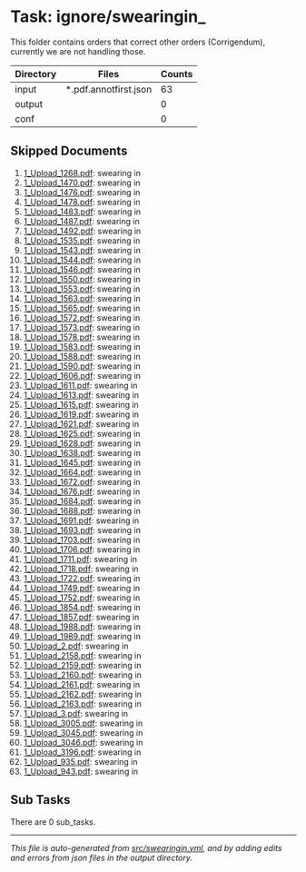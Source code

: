 # Task: ignore/swearingin_

This folder contains orders that correct other orders (Corrigendum), currently we are not handling those.

| Directory    | Files                          | Counts |
|--------------|--------------------------------|--------|
| input        | *.pdf.annotfirst.json          |     63 |
| output       |                                |      0 |
| conf         |                                |      0 |

## Skipped Documents
1. [1_Upload_1268.pdf](/import/documents/1_Upload_1268.pdf):  swearing in
2. [1_Upload_1470.pdf](/import/documents/1_Upload_1470.pdf):  swearing in
3. [1_Upload_1476.pdf](/import/documents/1_Upload_1476.pdf):  swearing in
4. [1_Upload_1478.pdf](/import/documents/1_Upload_1478.pdf):  swearing in
5. [1_Upload_1483.pdf](/import/documents/1_Upload_1483.pdf):  swearing in
6. [1_Upload_1487.pdf](/import/documents/1_Upload_1487.pdf):  swearing in
7. [1_Upload_1492.pdf](/import/documents/1_Upload_1492.pdf):  swearing in
8. [1_Upload_1535.pdf](/import/documents/1_Upload_1535.pdf):  swearing in
9. [1_Upload_1543.pdf](/import/documents/1_Upload_1543.pdf):  swearing in
10. [1_Upload_1544.pdf](/import/documents/1_Upload_1544.pdf):  swearing in
11. [1_Upload_1546.pdf](/import/documents/1_Upload_1546.pdf):  swearing in
12. [1_Upload_1550.pdf](/import/documents/1_Upload_1550.pdf):  swearing in
13. [1_Upload_1553.pdf](/import/documents/1_Upload_1553.pdf):  swearing in
14. [1_Upload_1563.pdf](/import/documents/1_Upload_1563.pdf):  swearing in
15. [1_Upload_1565.pdf](/import/documents/1_Upload_1565.pdf):  swearing in
16. [1_Upload_1572.pdf](/import/documents/1_Upload_1572.pdf):  swearing in
17. [1_Upload_1573.pdf](/import/documents/1_Upload_1573.pdf):  swearing in
18. [1_Upload_1578.pdf](/import/documents/1_Upload_1578.pdf):  swearing in
19. [1_Upload_1583.pdf](/import/documents/1_Upload_1583.pdf):  swearing in
20. [1_Upload_1588.pdf](/import/documents/1_Upload_1588.pdf):  swearing in
21. [1_Upload_1590.pdf](/import/documents/1_Upload_1590.pdf):  swearing in
22. [1_Upload_1606.pdf](/import/documents/1_Upload_1606.pdf):  swearing in
23. [1_Upload_1611.pdf](/import/documents/1_Upload_1611.pdf):  swearing in
24. [1_Upload_1613.pdf](/import/documents/1_Upload_1613.pdf):  swearing in
25. [1_Upload_1615.pdf](/import/documents/1_Upload_1615.pdf):  swearing in
26. [1_Upload_1619.pdf](/import/documents/1_Upload_1619.pdf):  swearing in
27. [1_Upload_1621.pdf](/import/documents/1_Upload_1621.pdf):  swearing in
28. [1_Upload_1625.pdf](/import/documents/1_Upload_1625.pdf):  swearing in
29. [1_Upload_1628.pdf](/import/documents/1_Upload_1628.pdf):  swearing in
30. [1_Upload_1638.pdf](/import/documents/1_Upload_1638.pdf):  swearing in
31. [1_Upload_1645.pdf](/import/documents/1_Upload_1645.pdf):  swearing in
32. [1_Upload_1664.pdf](/import/documents/1_Upload_1664.pdf):  swearing in
33. [1_Upload_1672.pdf](/import/documents/1_Upload_1672.pdf):  swearing in
34. [1_Upload_1676.pdf](/import/documents/1_Upload_1676.pdf):  swearing in
35. [1_Upload_1684.pdf](/import/documents/1_Upload_1684.pdf):  swearing in
36. [1_Upload_1688.pdf](/import/documents/1_Upload_1688.pdf):  swearing in
37. [1_Upload_1691.pdf](/import/documents/1_Upload_1691.pdf):  swearing in
38. [1_Upload_1693.pdf](/import/documents/1_Upload_1693.pdf):  swearing in
39. [1_Upload_1703.pdf](/import/documents/1_Upload_1703.pdf):  swearing in
40. [1_Upload_1706.pdf](/import/documents/1_Upload_1706.pdf):  swearing in
41. [1_Upload_1711.pdf](/import/documents/1_Upload_1711.pdf):  swearing in
42. [1_Upload_1718.pdf](/import/documents/1_Upload_1718.pdf):  swearing in
43. [1_Upload_1722.pdf](/import/documents/1_Upload_1722.pdf):  swearing in
44. [1_Upload_1749.pdf](/import/documents/1_Upload_1749.pdf):  swearing in
45. [1_Upload_1752.pdf](/import/documents/1_Upload_1752.pdf):  swearing in
46. [1_Upload_1854.pdf](/import/documents/1_Upload_1854.pdf):  swearing in
47. [1_Upload_1857.pdf](/import/documents/1_Upload_1857.pdf):  swearing in
48. [1_Upload_1988.pdf](/import/documents/1_Upload_1988.pdf):  swearing in
49. [1_Upload_1989.pdf](/import/documents/1_Upload_1989.pdf):  swearing in
50. [1_Upload_2.pdf](/import/documents/1_Upload_2.pdf):  swearing in
51. [1_Upload_2158.pdf](/import/documents/1_Upload_2158.pdf):  swearing in
52. [1_Upload_2159.pdf](/import/documents/1_Upload_2159.pdf):  swearing in
53. [1_Upload_2160.pdf](/import/documents/1_Upload_2160.pdf):  swearing in
54. [1_Upload_2161.pdf](/import/documents/1_Upload_2161.pdf):  swearing in
55. [1_Upload_2162.pdf](/import/documents/1_Upload_2162.pdf):  swearing in
56. [1_Upload_2163.pdf](/import/documents/1_Upload_2163.pdf):  swearing in
57. [1_Upload_3.pdf](/import/documents/1_Upload_3.pdf):  swearing in
58. [1_Upload_3005.pdf](/import/documents/1_Upload_3005.pdf):  swearing in
59. [1_Upload_3045.pdf](/import/documents/1_Upload_3045.pdf):  swearing in
60. [1_Upload_3046.pdf](/import/documents/1_Upload_3046.pdf):  swearing in
61. [1_Upload_3196.pdf](/import/documents/1_Upload_3196.pdf):  swearing in
62. [1_Upload_935.pdf](/import/documents/1_Upload_935.pdf):  swearing in
63. [1_Upload_943.pdf](/import/documents/1_Upload_943.pdf):  swearing in

## Sub Tasks
There are 0 sub_tasks.


---
*This file is auto-generated from [src/swearingin.yml](src/swearingin.yml), and by adding edits and errors from json files in the output directory.*
